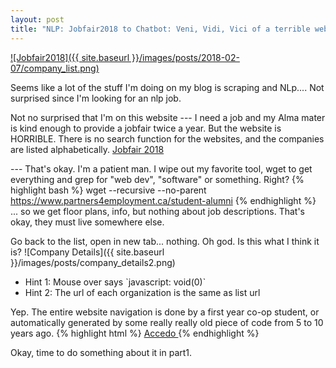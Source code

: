 ```yaml
---
layout: post
title: "NLP: Jobfair2018 to Chatbot: Veni, Vidi, Vici of a terrible website. (Part0: WHO WROTE THIS WEBSITE???)"
---
```

[![Jobfair2018]({{ site.baseurl }}/images/posts/2018-02-07/company_list.png)]({{page.url}})

Seems like a lot of the stuff I'm doing on my blog is scraping and NLp.... Not surprised since I'm looking for an nlp job.

Not no surprised that I'm on this website --- I need a job and my Alma mater is  kind enough to provide a jobfair twice a year. But the website is HORRIBLE. There is no search function for the websites, and the companies are listed alphabetically. [Jobfair 2018](https://www.partners4employment.ca/student-alumni/current-participating-organizations.htm)

--- That's okay. I'm a patient man. I wipe out my favorite tool, wget to get everything and grep for "web dev", "software" or something. Right?
 {% highlight bash %}
wget --recursive --no-parent https://www.partners4employment.ca/student-alumni
{% endhighlight %}
... so we get floor plans, info, but nothing about job descriptions. That's okay, they must live somewhere else.

Go back to the list, open in new tab... nothing. Oh god. Is this what I think it is?
![Company Details]({{ site.baseurl }}/images/posts/company_details2.png)
<ul>
<li>Hint 1: Mouse over says `javascript: void(0)`</li>
<li>Hint 2: The url of each organization is the same as list url</li>
</ul>

Yep. The entire website navigation is done by a first year co-op student, or automatically generated by some really really old piece of code from 5 to 10 years ago.
{% highlight html %}
<a href="javascript:void(0);" onclick="orbisApp.buildForm({action : 'displayRegInfo', registrationId : 3266}).submit();"> Accedo </a>
{% endhighlight %}

Okay, time to do something about it in part1.
